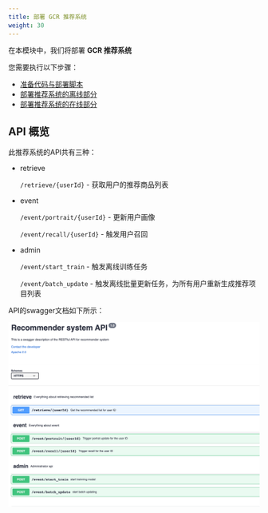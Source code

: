 ```yaml
---
title: 部署 GCR 推荐系统
weight: 30
---
```


在本模块中，我们将部署 **GCR 推荐系统** 

您需要执行以下步骤：

- [准备代码与部署脚本](./deploy-prepare)
- [部署推荐系统的离线部分](./offline)
- [部署推荐系统的在线部分](./online)

## API 概览 

此推荐系统的API共有三种：

- retrieve 
  
  `/retrieve/{userId}` - 获取用户的推荐商品列表 
  
- event
  
   `/event/portrait/{userId}` - 更新用户画像

   `/event/recall/{userId}`  - 触发用户召回

- admin
   
   `/event/start_train` - 触发离线训练任务
  
   `/event/batch_update` - 触发离线批量更新任务，为所有用户重新生成推荐项目列表 


API的swagger文档如下所示： 

![RS API overview](/images/rs-api-overview.png)

